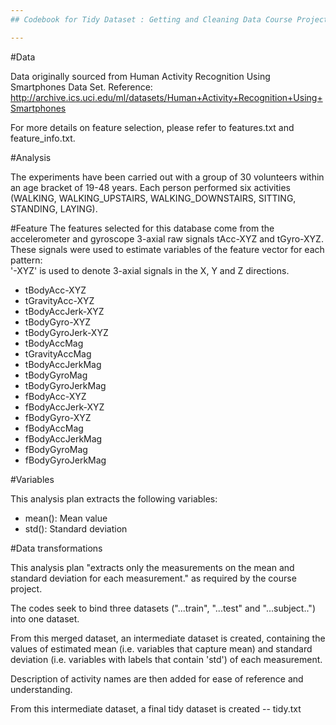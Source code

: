 ```yaml
---
## Codebook for Tidy Dataset : Getting and Cleaning Data Course Project

---
```


#Data
 
Data originally sourced from Human Activity Recognition Using Smartphones Data Set. Reference: http://archive.ics.uci.edu/ml/datasets/Human+Activity+Recognition+Using+Smartphones 

For more details on feature selection, please refer to features.txt and feature_info.txt. 

#Analysis

The experiments have been carried out with a group of 30 volunteers within an age bracket of 19-48 years. Each person performed six activities (WALKING, WALKING_UPSTAIRS, WALKING_DOWNSTAIRS, SITTING, STANDING, LAYING).


#Feature
The features selected for this database come from the accelerometer and gyroscope 3-axial raw signals tAcc-XYZ and tGyro-XYZ.
These signals were used to estimate variables of the feature vector for each pattern:  
'-XYZ' is used to denote 3-axial signals in the X, Y and Z directions.

- tBodyAcc-XYZ
- tGravityAcc-XYZ
- tBodyAccJerk-XYZ
- tBodyGyro-XYZ
- tBodyGyroJerk-XYZ
- tBodyAccMag
- tGravityAccMag
- tBodyAccJerkMag
- tBodyGyroMag
- tBodyGyroJerkMag
- fBodyAcc-XYZ
- fBodyAccJerk-XYZ
- fBodyGyro-XYZ
- fBodyAccMag
- fBodyAccJerkMag
- fBodyGyroMag
- fBodyGyroJerkMag

#Variables 

This analysis plan extracts the following variables:

- mean(): Mean value
- std(): Standard deviation

#Data transformations

This analysis plan "extracts only the measurements on the mean and standard deviation for each measurement." as required by the course project.

The codes seek to bind three datasets ("...train", "...test" and "...subject..") into one dataset. 

From this merged dataset, an intermediate dataset is created, containing the values of estimated mean (i.e. variables that capture mean) and standard deviation (i.e. variables with labels that contain 'std') of each measurement.

Description of activity names are then added for ease of reference and understanding. 

From this intermediate dataset, a final tidy dataset is created -- tidy.txt 




